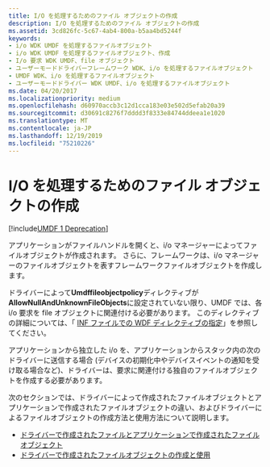 ```yaml
---
title: I/O を処理するためのファイル オブジェクトの作成
description: I/O を処理するためのファイル オブジェクトの作成
ms.assetid: 3cd826fc-5c67-4ab4-800a-b5aa4bd5244f
keywords:
- i/o WDK UMDF を処理するファイルオブジェクト
- i/o WDK UMDF を処理するファイルオブジェクト、作成
- I/o 要求 WDK UMDF、file オブジェクト
- ユーザーモードドライバーフレームワーク WDK、i/o を処理するファイルオブジェクト
- UMDF WDK、i/o を処理するファイルオブジェクト
- ユーザーモードドライバー WDK UMDF、i/o を処理するファイルオブジェクト
ms.date: 04/20/2017
ms.localizationpriority: medium
ms.openlocfilehash: d60970accb3c12d1cca183e03e502d5efab20a39
ms.sourcegitcommit: d30691c8276f7dddd3f8333e84744ddeea1e1020
ms.translationtype: MT
ms.contentlocale: ja-JP
ms.lasthandoff: 12/19/2019
ms.locfileid: "75210226"
---
```

# <a name="creating-a-file-object-to-handle-io"></a>I/O を処理するためのファイル オブジェクトの作成

[!include[UMDF 1 Deprecation](../includes/umdf-1-deprecation.md)]

アプリケーションがファイルハンドルを開くと、i/o マネージャーによってファイルオブジェクトが作成されます。 さらに、フレームワークは、i/o マネージャーのファイルオブジェクトを表すフレームワークファイルオブジェクトを作成します。

ドライバーによって**Umdffileobjectpolicy**ディレクティブが**AllowNullAndUnknownFileObjects**に設定されていない限り、UMDF では、各 i/o 要求を file オブジェクトに関連付ける必要があります。 このディレクティブの詳細については、「 [INF ファイルでの WDF ディレクティブの指定](specifying-wdf-directives-in-inf-files.md)」を参照してください。

アプリケーションから独立した i/o を、アプリケーションからスタック内の次のドライバーに送信する場合 (デバイスの初期化中やデバイスイベントの通知を受け取る場合など)、ドライバーは、要求に関連付ける独自のファイルオブジェクトを作成する必要があります。

次のセクションでは、ドライバーによって作成されたファイルオブジェクトとアプリケーションで作成されたファイルオブジェクトの違い、およびドライバーによるファイルオブジェクトの作成方法と使用方法について説明します。

-   [ドライバーで作成されたファイルとアプリケーションで作成されたファイルオブジェクト](driver-created-versus-application-created-file-objects.md)
-   [ドライバーで作成されたファイルオブジェクトの作成と使用](creating-and-using-driver-created-file-objects.md)

 

 





